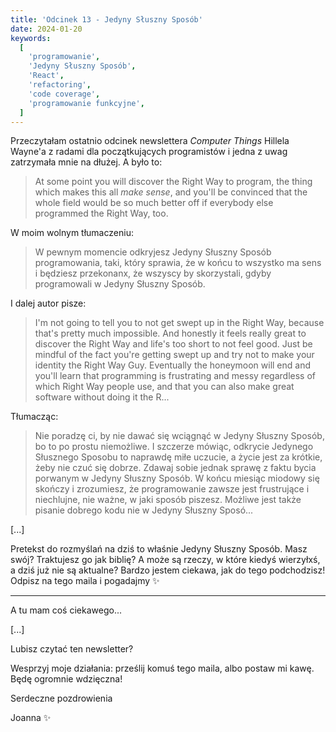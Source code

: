 ```yaml
---
title: 'Odcinek 13 - Jedyny Słuszny Sposób'
date: 2024-01-20
keywords:
  [
    'programowanie',
    'Jedyny Słuszny Sposób',
    'React',
    'refactoring',
    'code coverage',
    'programowanie funkcyjne',
  ]
---
```


Przeczytałam ostatnio odcinek newslettera _Computer Things_ Hillela Wayne'a z radami dla początkujących programistów i jedna z uwag zatrzymała mnie na dłużej. A było to:

> At some point you will discover the Right Way to program, the thing which makes this all _make sense_, and you'll be convinced that the whole field would be so much better off if everybody else programmed the Right Way, too.

W moim wolnym tłumaczeniu:

> W pewnym momencie odkryjesz Jedyny Słuszny Sposób programowania, taki, który sprawia, że w końcu to wszystko ma sens i będziesz przekonanx, że wszyscy by skorzystali, gdyby programowali w Jedyny Słuszny Sposób.

I dalej autor pisze:

> I'm not going to tell you to not get swept up in the Right Way, because that's pretty much impossible. And honestly it feels really great to discover the Right Way and life's too short to not feel good. Just be mindful of the fact you're getting swept up and try not to make your identity the Right Way Guy. Eventually the honeymoon will end and you'll learn that programming is frustrating and messy regardless of which Right Way people use, and that you can also make great software without doing it the R...

Tłumacząc:

> Nie poradzę ci, by nie dawać się wciągnąć w Jedyny Słuszny Sposób, bo to po prostu niemożliwe. I szczerze mówiąc, odkrycie Jedynego Słusznego Sposobu to naprawdę miłe uczucie, a życie jest za krótkie, żeby nie czuć się dobrze. Zdawaj sobie jednak sprawę z faktu bycia porwanym w Jedyny Słuszny Sposób. W końcu miesiąc miodowy się skończy i zrozumiesz, że programowanie zawsze jest frustrujące i niechlujne, nie ważne, w jaki sposób piszesz. Możliwe jest także pisanie dobrego kodu nie w Jedyny Słuszny Sposó...

[...]

Pretekst do rozmyślań na dziś to właśnie Jedyny Słuszny Sposób. Masz swój? Traktujesz go jak biblię? A może są rzeczy, w które kiedyś wierzyłxś, a dziś już nie są aktualne? Bardzo jestem ciekawa, jak do tego podchodzisz! Odpisz na tego maila i pogadajmy ✨

---

A tu mam coś ciekawego...

[...]

Lubisz czytać ten newsletter?

Wesprzyj moje działania: prześlij komuś tego maila, albo postaw mi kawę. Będę ogromnie wdzięczna!

Serdeczne pozdrowienia

Joanna ✨
